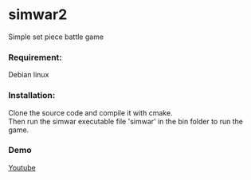 # simwar2
Simple set piece battle game

### Requirement:
Debian linux

### Installation:
Clone the source code and compile it with cmake.  
Then run the simwar executable file 'simwar' in the bin folder to run the game.  

### Demo
[Youtube](https://www.youtube.com/watch?v=-6FN8TJdXSo)
